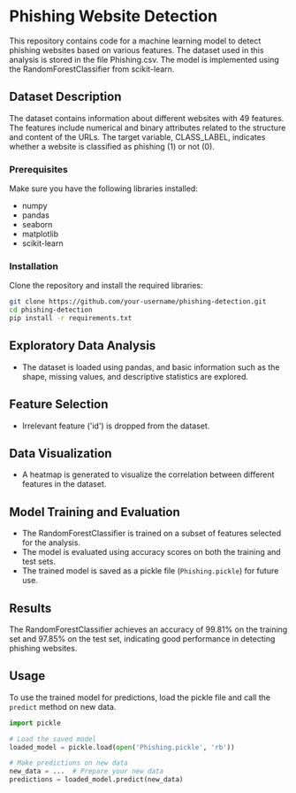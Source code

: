 # Phishing Website Detection

This repository contains code for a machine learning model to detect phishing websites based on various features. The dataset used in this analysis is stored in the file Phishing.csv. The model is implemented using the RandomForestClassifier from scikit-learn.

## Dataset Description

The dataset contains information about different websites with 49 features. The features include numerical and binary attributes related to the structure and content of the URLs. The target variable, CLASS_LABEL, indicates whether a website is classified as phishing (1) or not (0).

### Prerequisites

Make sure you have the following libraries installed:

- numpy
- pandas
- seaborn
- matplotlib
- scikit-learn

### Installation

Clone the repository and install the required libraries:

```bash
git clone https://github.com/your-username/phishing-detection.git
cd phishing-detection
pip install -r requirements.txt
```

## Exploratory Data Analysis

- The dataset is loaded using pandas, and basic information such as the shape, missing values, and descriptive statistics are explored.

## Feature Selection

- Irrelevant feature ('id') is dropped from the dataset.

## Data Visualization

- A heatmap is generated to visualize the correlation between different features in the dataset.

## Model Training and Evaluation

- The RandomForestClassifier is trained on a subset of features selected for the analysis.
- The model is evaluated using accuracy scores on both the training and test sets.
- The trained model is saved as a pickle file (`Phishing.pickle`) for future use.

## Results

The RandomForestClassifier achieves an accuracy of 99.81% on the training set and 97.85% on the test set, indicating good performance in detecting phishing websites.

## Usage

To use the trained model for predictions, load the pickle file and call the `predict` method on new data.

```python
import pickle

# Load the saved model
loaded_model = pickle.load(open('Phishing.pickle', 'rb'))

# Make predictions on new data
new_data = ...  # Prepare your new data
predictions = loaded_model.predict(new_data)
```

